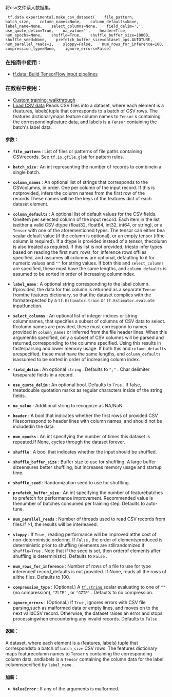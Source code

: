 将csv文件读入数据集。

```
 tf.data.experimental.make_csv_dataset(    file_pattern,    batch_size,    column_names=None,    column_defaults=None,    label_name=None,    select_columns=None,    field_delim=',',    use_quote_delim=True,    na_value='',    header=True,    num_epochs=None,    shuffle=True,    shuffle_buffer_size=10000,    shuffle_seed=None,    prefetch_buffer_size=dataset_ops.AUTOTUNE,    num_parallel_reads=1,    sloppy=False,    num_rows_for_inference=100,    compression_type=None,    ignore_errors=False) 
```

### 在指南中使用：
- [tf.data: Build TensorFlow input pipelines](https://tensorflow.google.cn/guide/data)


### 在教程中使用：
- [Custom training: walkthrough](https://tensorflow.google.cn/tutorials/customization/custom_training_walkthrough)
- [Load CSV data](https://tensorflow.google.cn/tutorials/load_data/csv)
Reads CSV files into a dataset, where each element is a (features, labels)tuple that corresponds to a batch of CSV rows. The features dictionarymaps feature column names to  `Tensor` s containing the correspondingfeature data, and labels is a  `Tensor`  containing the batch's label data.

#### 参数：
- **`file_pattern`** : List of files or patterns of file paths containing CSVrecords. See [ `tf.io.gfile.glob` ](https://tensorflow.google.cn/api_docs/python/tf/io/gfile/glob) for pattern rules.
- **`batch_size`** : An int representing the number of records to combinein a single batch.
- **`column_names`** : An optional list of strings that corresponds to the CSVcolumns, in order. One per column of the input record. If this is notprovided, infers the column names from the first row of the records.These names will be the keys of the features dict of each dataset element.
- **`column_defaults`** : A optional list of default values for the CSV fields. Oneitem per selected column of the input record. Each item in the list iseither a valid CSV dtype (float32, float64, int32, int64, or string), or a `Tensor`  with one of the aforementioned types. The tensor can either bea scalar default value (if the column is optional), or an empty tensor (ifthe column is required). If a dtype is provided instead of a tensor, thecolumn is also treated as required. If this list is not provided, triesto infer types based on reading the first num_rows_for_inference rows offiles specified, and assumes all columns are optional, defaulting to  `0` for numeric values and  `""`  for string values. If both this and `select_columns`  are specified, these must have the same lengths, and `column_defaults`  is assumed to be sorted in order of increasing columnindex.
- **`label_name`** : A optional string corresponding to the label column. Ifprovided, the data for this column is returned as a separate  `Tensor`  fromthe features dictionary, so that the dataset complies with the formatexpected by a  `tf.Estimator.train`  or  `tf.Estimator.evaluate`  inputfunction.
- **`select_columns`** : An optional list of integer indices or string columnnames, that specifies a subset of columns of CSV data to select. Ifcolumn names are provided, these must correspond to names provided in `column_names`  or inferred from the file header lines. When this argumentis specified, only a subset of CSV columns will be parsed and returned,corresponding to the columns specified. Using this results in fasterparsing and lower memory usage. If both this and  `column_defaults`  arespecified, these must have the same lengths, and  `column_defaults`  isassumed to be sorted in order of increasing column index.
- **`field_delim`** : An optional  `string` . Defaults to  `","` . Char delimiter toseparate fields in a record.
- **`use_quote_delim`** : An optional bool. Defaults to  `True` . If false, treatsdouble quotation marks as regular characters inside of the string fields.
- **`na_value`** : Additional string to recognize as NA/NaN.
- **`header`** : A bool that indicates whether the first rows of provided CSV filescorrespond to header lines with column names, and should not be includedin the data.
- **`num_epochs`** : An int specifying the number of times this dataset is repeated.If None, cycles through the dataset forever.
- **`shuffle`** : A bool that indicates whether the input should be shuffled.
- **`shuffle_buffer_size`** : Buffer size to use for shuffling. A large buffer sizeensures better shuffling, but increases memory usage and startup time.
- **`shuffle_seed`** : Randomization seed to use for shuffling.
- **`prefetch_buffer_size`** : An int specifying the number of featurebatches to prefetch for performance improvement. Recommended value is thenumber of batches consumed per training step. Defaults to auto-tune.


- **`num_parallel_reads`** : Number of threads used to read CSV records from files.If >1, the results will be interleaved.


- **`sloppy`** : If  `True` , reading performance will be improved atthe cost of non-deterministic ordering. If  `False` , the order of elementsproduced is deterministic prior to shuffling (elements are stillrandomized if  `shuffle=True` . Note that if the seed is set, then orderof elements after shuffling is deterministic). Defaults to  `False` .


- **`num_rows_for_inference`** : Number of rows of a file to use for type inferenceif record_defaults is not provided. If None, reads all the rows of allthe files. Defaults to 100.


- **`compression_type`** : (Optional.) A [ `tf.string` ](https://tensorflow.google.cn/api_docs/python/tf#string) scalar evaluating to one of `""`  (no compression),  `"ZLIB"` , or  `"GZIP"` . Defaults to no compression.


- **`ignore_errors`** : (Optional.) If  `True` , ignores errors with CSV file parsing,such as malformed data or empty lines, and moves on to the next validCSV record. Otherwise, the dataset raises an error and stops processingwhen encountering any invalid records. Defaults to  `False` .


#### 返回：
A dataset, where each element is a (features, labels) tuple that correspondsto a batch of  `batch_size`  CSV rows. The features dictionary maps featurecolumn names to  `Tensor` s containing the corresponding column data, andlabels is a  `Tensor`  containing the column data for the label columnspecified by  `label_name` .

#### 加薪：
- **`ValueError`** : If any of the arguments is malformed.
